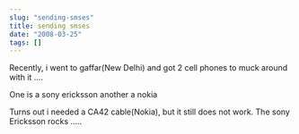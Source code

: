 ```yaml
---
slug: "sending-smses"
title: sending smses
date: "2008-03-25"
tags: []
---
```

Recently, i went to gaffar(New Delhi) and got 2 cell phones to muck around with it ….

One is a sony ericksson another a nokia

Turns out i needed a CA42 cable(Nokia), but it still does not work. The sony Ericksson rocks …..

